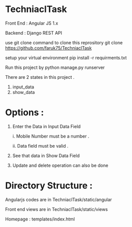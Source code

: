 # TechniaclTask

 Front End : Angular JS 1.x
 
 Backend : Django REST API
 
 use git clone command to clone this reprository 
 git clone https://github.com/faruk75/TechniaclTask
 
 setup your virtual environment
 pip install -r requirments.txt
 
 Run this project by
 python manage.py runserver
 
 There are 2 states in this project .
 
 1. input_data 
 2. show_data
 
 # Options :
 1. Enter the Data in Input Data Field
    
    i. Mobile Number must be a number .
    
    ii. Data field must be valid .
    
 2. See that data in Show Data Field
 3. Update and delete operation can also be done
 
 
 # Directory Structure :
 
 Angularjs codes are in TechniaclTask/static/angular
 
 Front end views are in TechniaclTask/static/views
 
 Homepage : templates/index.html
